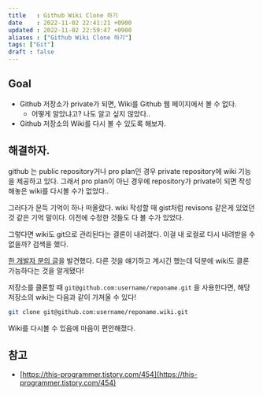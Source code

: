 ```yaml
---
title   : Github Wiki Clone 하기
date    : 2022-11-02 22:41:21 +0900
updated : 2022-11-02 22:59:47 +0900
aliases : ["Github Wiki Clone 하기"]
tags: ["Git"]
draft : false
---
```


## Goal
- Github 저장소가 private가 되면, Wiki를 Github 웹 페이지에서 볼 수 없다. 
	- 어떻게 알았냐고? 나도 알고 싶지 않았다..
- Github 저장소의 Wiki를 다시 볼 수 있도록 해보자.


## 해결하자.

github 는 public repository거나 pro plan인 경우 private repository에 wiki 기능을 제공하고 있다.
그래서 pro plan이 아닌 경우에 repository가 private이 되면 작성해놓은 wiki를 다시볼 수가 없었다..

그러다가 문득 기억이 하나 떠올랐다. wiki 작성할 때 gist처럼 revisons 같은게 있었던 것 같은 기억 말이다. 이전에 수정한 것들도 다 볼 수가 있었다.

그렇다면 wiki도 git으로 관리된다는 결론이 내려졌다. 이걸 내 로컬로 다시 내려받을 수 없을까? 검색을 했다.

[한 개발자 분의 글](https://this-programmer.tistory.com/454)을 발견했다. 다른 것을 얘기하고 계시긴 했는데 덕분에 wiki도 클론 가능하다는 것을 알게됐다!

저장소를 클론할 때 `git@github.com:username/reponame.git` 을 사용한다면, 해당 저장소의 wiki는 다음과 같이 가져올 수 있다!
```bash
git clone git@github.com:username/reponame.wiki.git
```

Wiki를 다시볼 수 있음에 마음이 편안해졌다. 


## 참고
- [https://this-programmer.tistory.com/454](https://this-programmer.tistory.com/454)


